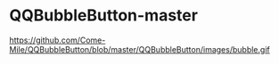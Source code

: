# QQBubbleButton-master
https://github.com/Come-Mile/QQBubbleButton/blob/master/QQBubbleButton/images/bubble.gif
